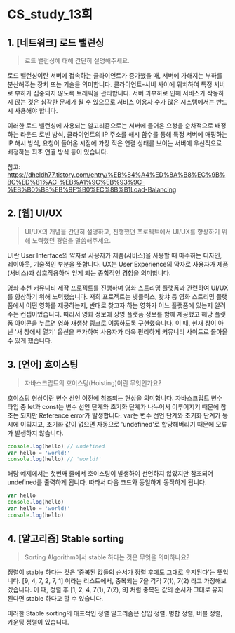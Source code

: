 # CS_study_13회

## 1. [네트워크] 로드 밸런싱

> 로드 밸런싱에 대해 간단히 설명해주세요.

로드 밸런싱이란 서버에 접속하는 클라이언트가 증가했을 때, 서버에 가해지는 부하를 분산해주는 장치 또는 기술을 의미합니다. 클라이언트-서버 사이에 위치하여 특정 서버로 부하가 집중되지 않도록 트래픽을 관리합니다. 서버 과부하로 인해 서비스가 작동하지 않는 것은 심각한 문제가 될 수 있으므로 서비스 이용자 수가 많은 시스템에서는 반드시 사용해야 합니다.

이러한 로드 밸런싱에 사용되는 알고리즘으로는 서버에 들어온 요청을 순차적으로 배정하는 라운드 로빈 방식, 클라이언트의 IP 주소를 해시 함수를 통해 특정 서버에 매핑하는 IP 해시 방식, 요청이 들어온 시점에 가장 적은 연결 상태를 보이는 서버에 우선적으로 배정하는 최초 연결 방식 등이 있습니다.

참고: https://dheldh77.tistory.com/entry/%EB%84%A4%ED%8A%B8%EC%9B%8C%ED%81%AC-%EB%A1%9C%EB%93%9C-%EB%B0%B8%EB%9F%B0%EC%8B%B1Load-Balancing



## 2. [웹] UI/UX

> UI/UX의 개념을 간단히 설명하고, 진행했던 프로젝트에서 UI/UX를 향상하기 위해 노력했던 경험을 말씀해주세요.

UI란 User Interface의 약자로 사용자가 제품(서비스)을 사용할 때 마주하는 디자인, 레이아웃, 기술적인 부분을 뜻합니다. UX는 User Experience의 약자로 사용자가 제품(서비스)과 상호작용하며 얻게 되는 종합적인 경험을 의미합니다.

영화 추천 커뮤니티 제작 프로젝트를 진행하며 영화 스트리밍 플랫폼과 관련하여 UI/UX를 향상하기 위해 노력했습니다. 저희 프로젝트는 넷플릭스, 왓챠 등 영화 스트리밍 플랫폼에서 어떤 영화를 제공하는지, 반대로 찾고자 하는 영화가 어느 플랫폼에 있는지 알려주는 컨셉이었습니다. 따라서 영화 정보에 상영 플랫폼 정보를 함께 제공했고 해당 플랫폼 아이콘을 누르면 영화 재생창 링크로 이동하도록 구현했습니다. 이 때, 현재 창이 아닌 '새 창에서 열기' 옵션을 추가하여 사용자가 더욱 편리하게 커뮤니티 사이트로 돌아올 수 있게 했습니다. 



## 3. [언어] 호이스팅

> 자바스크립트의 호이스팅(Hoisting)이란 무엇인가요?

호이스팅 현상이란 변수 선언 이전에 참조되는 현상을 의미합니다. 자바스크립트 변수 타입 중 let과 const는 변수 선언 단계와 초기화 단계가 나누어서 이루어지기 때문에 참조는 되지만 Reference error가 발생합니다. var는 변수 선언 단계와 초기화 단계가 동시에 이뤄지고, 초기화 값이 없으면 자동으로 'undefined'로 할당해버리기 때문에 오류가 발생하지 않습니다.

```javascript
console.log(hello) // undefined
var hello = 'world!'
console.log(hello) // 'world!'
```

해당 예제에서는 첫번째 줄에서 호이스팅이 발생하여 선언하지 않았지만 참조되어 undefined를 출력하게 됩니다. 따라서 다음 코드와 동일하게 동작하게 됩니다.

```javascript
var hello
console.log(hello)
var hello = 'world!'
console.log(hello)
```



## 4. [알고리즘] Stable sorting

> Sorting Algorithm에서 stable 하다는 것은 무엇을 의미하나요?

정렬이 stable 하다는 것은 '중복된 값들의 순서가 정렬 후에도 그대로 유지된다'는 뜻입니다. [9, 4, 7, 2, 7, 1] 이라는 리스트에서, 중복되는 7을 각각 7(1), 7(2) 라고 가정해보겠습니다. 이 때, 정렬 후 [1, 2, 4, 7(1), 7(2), 9] 처럼 중복된 값의 순서가 그대로 유지된다면 stable 하다고 할 수 있습니다.

이러한 Stable sorting의 대표적인 정렬 알고리즘은 삽입 정렬, 병합 정렬, 버블 정렬, 카운팅 정렬이 있습니다.